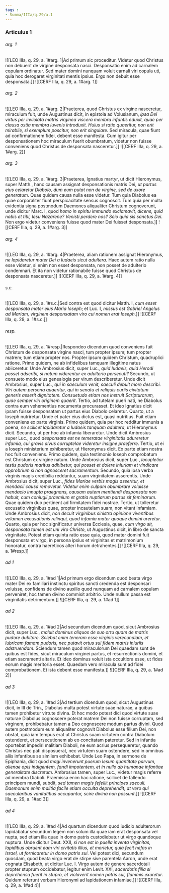```yaml
---
tags : 
- Summa/IIIa/q.29/a.1
---
```


### Articulus 1

###### arg. 1
![[LEO IIIa, q. 29, a. 1#arg. 1|Ad primum sic proceditur. Videtur quod Christus non debuerit de virgine desponsata nasci. Desponsatio enim ad carnalem copulam ordinatur. Sed mater domini nunquam voluit carnali viri copula uti, quia hoc derogaret virginitati mentis ipsius. Ergo non debuit esse desponsata.]]
![[CERF IIIa, q. 29, a. 1#arg. 1]]

###### arg. 2
![[LEO IIIa, q. 29, a. 1#arg. 2|Praeterea, quod Christus ex virgine nasceretur, miraculum fuit, unde Augustinus dicit, in epistola ad Volusianum, *ipsa Dei virtus per inviolata matris virginea viscera membra infantis eduxit, quae per clausa ostia membra iuvenis introduxit. Huius si ratio quaeritur, non erit mirabile, si exemplum poscitur, non erit singulare*. Sed miracula, quae fiunt ad confirmationem fidei, debent esse manifesta. Cum igitur per desponsationem hoc miraculum fuerit obumbratum, videtur non fuisse conveniens quod Christus de desponsata nasceretur.]]
![[CERF IIIa, q. 29, a. 1#arg. 2]]

###### arg. 3
![[LEO IIIa, q. 29, a. 1#arg. 3|Praeterea, Ignatius martyr, ut dicit Hieronymus, super Matth., hanc causam assignat desponsationis matris Dei, *ut partus eius celaretur Diabolo, dum eum putat non de virgine, sed de uxore generatum*. Quae quidem causa nulla esse videtur. Tum quia Diabolus ea quae corporaliter fiunt perspicacitate sensus cognoscit. Tum quia per multa evidentia signa postmodum Daemones aliqualiter Christum cognoverunt, unde dicitur Marc. I, quod *homo in spiritu immundo exclamavit, dicens, quid nobis et tibi, Iesu Nazarene? Venisti perdere nos? Scio quia sis sanctus Dei*. Non ergo videtur conveniens fuisse quod mater Dei fuisset desponsata.]]
![[CERF IIIa, q. 29, a. 1#arg. 3]]

###### arg. 4
![[LEO IIIa, q. 29, a. 1#arg. 4|Praeterea, aliam rationem assignat Hieronymus, *ne lapidaretur mater Dei a Iudaeis sicut adultera*. Haec autem ratio nulla esse videtur, si enim non esset desponsata, non posset de adulterio condemnari. Et ita non videtur rationabile fuisse quod Christus de desponsata nasceretur.]]
![[CERF IIIa, q. 29, a. 1#arg. 4]]

###### s.c.
![[LEO IIIa, q. 29, a. 1#s.c.|Sed contra est quod dicitur Matth. I, *cum esset desponsata mater eius Maria Ioseph*; et Luc. I, *missus est Gabriel Angelus ad Mariam, virginem desponsatam viro cui nomen erat Ioseph*.]]
![[CERF IIIa, q. 29, a. 1#s.c.]]

###### resp.
![[LEO IIIa, q. 29, a. 1#resp.|Respondeo dicendum quod conveniens fuit Christum de desponsata virgine nasci, tum propter ipsum; tum propter matrem; tum etiam propter nos. Propter ipsum quidem Christum, quadruplici ratione. Primo quidem, ne ab infidelibus tamquam illegitime natus abiiceretur. Unde Ambrosius dicit, super Luc., *quid Iudaeis, quid Herodi posset adscribi, si natum viderentur ex adulterio persecuti?* Secundo, ut consueto modo eius genealogia per virum describeretur. Unde dicit Ambrosius, super Luc., *qui in saeculum venit, saeculi debuit more describi. Viri autem persona quaeritur, qui in senatu et reliquis curiis civitatum generis asserit dignitatem. Consuetudo etiam nos instruit Scripturarum, quae semper viri originem quaerit*. Tertio, ad tutelam pueri nati, ne Diabolus contra eum vehementius nocumenta procurasset. Et ideo Ignatius dicit ipsam fuisse desponsatam ut partus eius Diabolo celaretur. Quarto, ut a Ioseph nutriretur. Unde et pater eius dictus est, quasi nutritius. Fuit etiam conveniens ex parte virginis. Primo quidem, quia per hoc redditur immunis a poena, *ne scilicet lapidaretur a Iudaeis tanquam adultera*, ut Hieronymus dicit. Secundo, ut per hoc ab infamia liberaretur. Unde dicit Ambrosius super Luc., quod *desponsata est ne temeratae virginitatis adureretur infamia, cui gravis alvus corruptelae videretur insigne praeferre*. Tertio, ut ei a Ioseph ministerium exhiberetur, ut Hieronymus dicit. Ex parte etiam nostra hoc fuit conveniens. Primo quidem, quia testimonio Ioseph comprobatum est Christum ex virgine natum. Unde Ambrosius dicit, super Luc., *locupletior testis pudoris maritus adhibetur, qui posset et dolere iniuriam et vindicare opprobrium si non agnosceret sacramentum*. Secundo, quia ipsa verba virginis magis credibilia redduntur, suam virginitatem asserentis. Unde Ambrosius dicit, super Luc., *fides Mariae verbis magis asseritur, et mendacii causa removetur. Videtur enim culpam obumbrare voluisse mendacio innupta praegnans, causam autem mentiendi desponsata non habuit, cum coniugii praemium et gratia nuptiarum partus sit feminarum*. Quae quidem duo pertinent ad firmitatem fidei nostrae. Tertio, ut tolleretur excusatio virginibus quae, propter incautelam suam, non vitant infamiam. Unde Ambrosius dicit, *non decuit virginibus sinistra opinione viventibus velamen excusationis relinqui, quod infamia mater quoque domini ureretur*. Quarto, quia per hoc significatur universa Ecclesia, quae, *cum virgo sit, desponsata tamen est uni viro Christo*, ut Augustinus dicit, in libro de sancta virginitate. Potest etiam quinta ratio esse quia, quod mater domini fuit desponsata et virgo, in persona ipsius et virginitas et matrimonium honoratur, contra haereticos alteri horum detrahentes.]]
![[CERF IIIa, q. 29, a. 1#resp.]]

###### ad 1
![[LEO IIIa, q. 29, a. 1#ad 1|Ad primum ergo dicendum quod beata virgo mater Dei ex familiari instinctu spiritus sancti credenda est desponsari voluisse, confidens de divino auxilio quod nunquam ad carnalem copulam perveniret, hoc tamen divino commisit arbitrio. Unde nullum passa est virginitatis detrimentum.]]
![[CERF IIIa, q. 29, a. 1#ad 1]]

###### ad 2
![[LEO IIIa, q. 29, a. 1#ad 2|Ad secundum dicendum quod, sicut Ambrosius dicit, super Luc., *maluit dominus aliquos de suo ortu quam de matris pudore dubitare. Sciebat enim teneram esse virginis verecundiam, et lubricam famam pudoris, nec putavit ortus sui fidem matris iniuriis adstruendam*. Sciendum tamen quod miraculorum Dei quaedam sunt de quibus est fides, sicut miraculum virginei partus, et resurrectionis domini, et etiam sacramenti altaris. Et ideo dominus voluit ista occultiora esse, ut fides eorum magis meritoria esset. Quaedam vero miracula sunt ad fidei comprobationem. Et ista debent esse manifesta.]]
![[CERF IIIa, q. 29, a. 1#ad 2]]

###### ad 3
![[LEO IIIa, q. 29, a. 1#ad 3|Ad tertium dicendum quod, sicut Augustinus dicit, in III de Trin., Diabolus multa potest virtute suae naturae, a quibus tamen prohibetur virtute divina. Et hoc modo potest dici quod virtute suae naturae Diabolus cognoscere poterat matrem Dei non fuisse corruptam, sed virginem, prohibebatur tamen a Deo cognoscere modum partus divini. Quod autem postmodum eum aliqualiter cognovit Diabolus esse filium Dei, non obstat, quia iam tempus erat ut Christus suam virtutem contra Diabolum ostenderet, et persecutionem ab eo concitatam pateretur. Sed in infantia oportebat impediri malitiam Diaboli, ne eum acrius persequeretur, quando Christus nec pati disposuerat, nec virtutem suam ostendere, sed in omnibus aliis infantibus se similem exhibebat. Unde Leo Papa, in sermone de Epiphania, dicit quod *magi invenerunt puerum Iesum quantitate parvum, alienae opis indigentem, fandi impotentem, et in nullo ab humanae infantiae generalitate discretum*. Ambrosius tamen, super Luc., videtur magis referre ad membra Diaboli. Praemissa enim hac ratione, scilicet de fallendo principem mundi, subdit, *sed tamen magis fefellit principes saeculi. Daemonum enim malitia facile etiam occulta deprehendit, at vero qui saecularibus vanitatibus occupantur, scire divina non possunt*.]]
![[CERF IIIa, q. 29, a. 1#ad 3]]

###### ad 4
![[LEO IIIa, q. 29, a. 1#ad 4|Ad quartum dicendum quod iudicio adulterorum lapidabatur secundum legem non solum illa quae iam erat desponsata vel nupta, sed etiam illa quae in domo patris custodiebatur ut virgo quandoque nuptura. Unde dicitur Deut. XXII, *si non est in puella inventa virginitas, lapidibus obruent eam viri civitatis illius, et morietur, quia fecit nefas in Israel, ut fornicaretur in domo patris sui*. Vel potest dici, secundum quosdam, quod beata virgo erat de stirpe sive parentela Aaron, unde erat cognata Elisabeth, ut dicitur Luc. I. Virgo autem de genere sacerdotali propter stuprum occidebatur, legitur enim Levit. XXI, *sacerdotis filia si deprehensa fuerit in stupro, et violaverit nomen patris sui, flammis exuretur*. Quidam referunt verbum Hieronymi ad lapidationem infamiae.]]
![[CERF IIIa, q. 29, a. 1#ad 4]]

